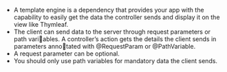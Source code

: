 - A template engine is a dependency that provides your app with the capability to easily get the data the controller sends and display it on the view like Thymleaf.
- The client can send data to the server through request parameters or path variables. A controller’s action gets the details the client sends in parameters annotated with @RequestParam or @PathVariable.
- A request parameter can be optional. 
- You should only use path variables for mandatory data the client sends.